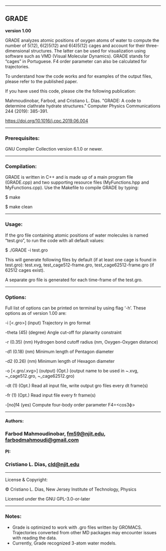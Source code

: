 ---------------------------------------------------------------------------------------------------------------------
## GRADE 

**version 1.00** 

GRADE analyzes atomic positions of oxygen atoms of water to compute the number of 5(12), 6(2)5(12) and 6(4)5(12) cages and account for their three-dimensional structures. The latter can be used for visualization using software such as VMD (Visual Molecular Dynamics). GRADE stands for “cages” in Portuguese. F4 order parameter can also be calculated for trajectories.

To understand how the code works and for examples of the output files, please refer to the published paper. 

If you have used this code, please cite the following publication:

Mahmoudinobar, Farbod, and Cristiano L. Dias. "GRADE: A code to determine clathrate hydrate structures." Computer Physics Communications 244 (2019): 385-391.

https://doi.org/10.1016/j.cpc.2019.06.004

---------------------------------------------------------------------------------------------------------------------

### Prerequisites:
GNU Compiler Collection  version 6.1.0 or newer.

---------------------------------------------------------------------------------------------------------------------

### Compilation:

GRADE is written in C++ and is made up of a main program file (GRADE.cpp) and two supporting resource files (MyFunctions.hpp and MyFunctions.cpp). Use the Makefile to compile GRADE by typing: 

$ make

$ make clean

---------------------------------------------------------------------------------------------------------------------

### Usage: 

If the gro file containing atomic positions of water molecules is named “test.gro”, to run the code with all default values: 

$ ./GRADE -i test.gro 

This will generate following files by default (if at least one cage is found in test.gro): test.xvg, test_cage512-frame.gro, test_cage62512-frame.gro (if 62512 cages exist).

A separate gro file is generated for each time-frame of the test.gro.

---------------------------------------------------------------------------------------------------------------------

### Options:

Full list of options can be printed on terminal by using flag ‘-h’. These options as of version 1.00 are:

-i 	[<.gro>] 	(input)
	Trajectory in gro format

-theta 	<int> 	(45) 	(degree)
	Angle cut-off for planarity constraint

-r 	<real> 	(0.35) 	(nm)
	Hydrogen bond cutoff radius 	(nm, Oxygen-Oxygen distance)

-d1 	<real> 	(0.18) 	(nm)
	Minimum length of Pentagon diameter

-d2 	<real> 	(0.26) 	(nm)
	Minimum length of Hexagon diameter

-o 	[<.gro/.xvg>] 	(output) 	 (Opt.)
	(output name to be used in ~.xvg, ~_cage512.gro, ~_cage62512.gro)

-dt 	<int> 	(1) 	(Opt.)
	Read all input file, write output gro files every dt frame(s)

-fr 	<int>	(1)	(Opt.)
	Read input file every fr frame(s)

-[no]f4 	(yes)
	Compute four-body order parameter F4=<cos3ф>


---------------------------------------------------------------------------------------------------------------------

#### Authors: 
### Farbod Mahmoudinobar, fm59@njit.edu, farbodmahmoudi@gmail.com

#### PI:
### Cristiano L. Dias, cld@njit.edu

---------------------------------------------------------------------------------------------------------------------

License & Copyright:

© Cristiano L. Dias, New Jersey Institute of Technology, Physics

Licensed under the GNU GPL-3.0-or-later

---------------------------------------------------------------------------------------------------------------------

### Notes:
- Grade is optimized to work with .gro files written by GROMACS. Trajectories converted from other MD packages may encounter issues with reading the data. 
- Currently, Grade recognized 3-atom water models.


